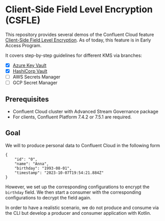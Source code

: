 # Client-Side Field Level Encryption (CSFLE)

This repository provides several demos of the Confluent Cloud feature [Client-Side Field Level Encryption](http://staging-docs-independent.confluent.io/docs-cloud/PR/2843/current/clusters/csfle/overview.html).
As of today, this feature is in Early Access Program.

It covers step-by-step guidelines for different KMS via branches:
- [x] [Azure Key Vault](https://github.com/pneff93/csfle/tree/azure)
- [x] [HashiCorp Vault](https://github.com/pneff93/csfle/tree/hashicorp)
- [ ] AWS Secrets Manager
- [ ] GCP Secret Manager

## Prerequisites

* Confluent Cloud cluster with Advanced Stream Governance package
* For clients, Confluent Platform 7.4.2 or 7.5.1 are required.

## Goal

We will to produce personal data to Confluent Cloud in the following form 
```
{
    "id": "0",
    "name": "Anna",
    "birthday": "1993-08-01",
    "timestamp": "2023-10-07T19:54:21.884Z"
}
```
However, we set up the corresponding configurations to encrypt the `birthday` field.
We then start a consumer with the corresponding configurations to decrypt the field again.

In order to have a realistic scenario, we do not produce and consume via the CLI but develop a
producer and consumer application with Kotlin.
